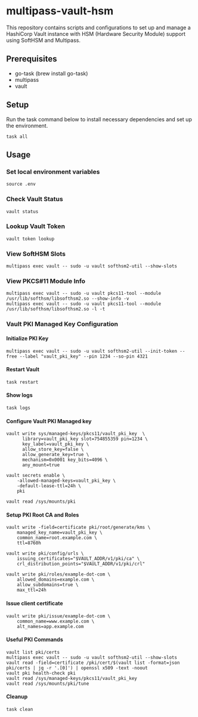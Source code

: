 # multipass-vault-hsm
This repository contains scripts and configurations to set up and manage a HashiCorp Vault instance with HSM (Hardware Security Module) support using SoftHSM and Multipass.

## Prerequisites
- go-task (brew install go-task)
- multipass
- vault

## Setup
Run the task command below to install necessary dependencies and set up the environment.
```shell
task all
```

## Usage
### Set local environment variables
```shell
source .env
```
### Check Vault Status
```shell
vault status
```
### Lookup Vault Token
```shell
vault token lookup
```
### View SoftHSM Slots
```shell
multipass exec vault -- sudo -u vault softhsm2-util --show-slots
```
### View PKCS#11 Module Info

```shell
multipass exec vault -- sudo -u vault pkcs11-tool --module /usr/lib/softhsm/libsofthsm2.so --show-info -v
multipass exec vault -- sudo -u vault pkcs11-tool --module /usr/lib/softhsm/libsofthsm2.so -l -t
```
### Vault PKI Managed Key Configuration
#### Initialize PKI Key
```shell
multipass exec vault -- sudo -u vault softhsm2-util --init-token --free --label "vault_pki_key" --pin 1234 --so-pin 4321
```
#### Restart Vault
```shell
task restart
```
#### Show logs
```shell
task logs
```
#### Configure Vault PKI Managed key
```shell
vault write sys/managed-keys/pkcs11/vault_pki_key  \
      library=vault_pki_key slot=754855359 pin=1234 \
      key_label=vault_pki_key \
      allow_store_key=false \
      allow_generate_key=true \
      mechanism=0x0001 key_bits=4096 \
      any_mount=true

vault secrets enable \
    -allowed-managed-keys=vault_pki_key \
    -default-lease-ttl=24h \
    pki
    
vault read /sys/mounts/pki
```
#### Setup PKI Root CA and Roles
```shell
vault write -field=certificate pki/root/generate/kms \
    managed_key_name=vault_pki_key \
    common_name=root.example.com \
    ttl=8760h

vault write pki/config/urls \
    issuing_certificates="$VAULT_ADDR/v1/pki/ca" \
    crl_distribution_points="$VAULT_ADDR/v1/pki/crl"

vault write pki/roles/example-dot-com \
    allowed_domains=example.com \
    allow_subdomains=true \
    max_ttl=24h
```
#### Issue client certificate
```shell
vault write pki/issue/example-dot-com \
    common_name=www.example.com \
    alt_names=app.example.com
```

#### Useful PKI Commands
```shell
vault list pki/certs
multipass exec vault -- sudo -u vault softhsm2-util --show-slots
vault read -field=certificate /pki/cert/$(vault list -format=json pki/certs | jq -r '.[0]') | openssl x509 -text -noout
vault pki health-check pki
vault read /sys/managed-keys/pkcs11/vault_pki_key
vault read /sys/mounts/pki/tune
```
#### Cleanup 
```shell
task clean
```
